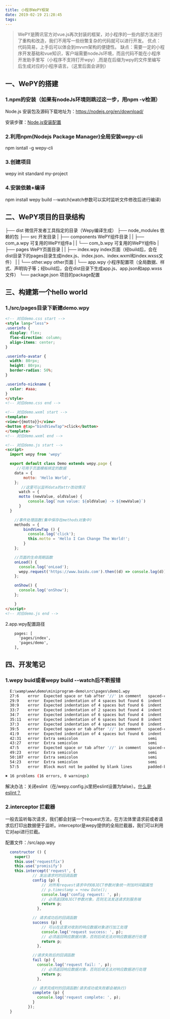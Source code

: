 ```yaml
---
title: 小程序WePY框架
date: 2019-02-19 21:28:45
tags:
---
```

>WePY是腾讯官方对vue.js再次封装的框架，对小程序的一些内部方法进行了重构和改造，我们不用写一些纷繁复杂的代码就可以进行开发。
优点：代码简易，上手后可以体会到mvvm架构的便捷性。
缺点：需要一定的小程序开发基础和vue知识，客户端需要nodeJs环境，而且代码不能在小程序开发助手里写（小程序不支持打开wpy）,而是在后缀为wpy的文件里编写后生成对应的小程序语言。（这里后面会讲到）
## 一、WePY的搭建

### 1.npm的安装（如果有nodeJs环境则跳过这一步，用npm -v检测）
Node.js 安装包及源码下载地址为：https://nodejs.org/en/download/

安装步骤：[Node.js安装配置](http://www.runoob.com/nodejs/nodejs-install-setup.html)

### 2.利用npm(Nodejs Package Manager)全局安装wepy-cli
npm isntall -g wepy-cli

### 3.创建项目
wepy init standard my-project

### 4.安装依赖+编译
npm install
wepy build --watch(watch参数可以实时监听文件修改后进行编译)

## 二、WePY项目的目录结构

├── dist                   微信开发者工具指定的目录（Wepy编译生成）
├── node_modules           依赖的包
├── src                    开发目录
|   ├── components         WePY组件目录
|   |   ├── com_a.wpy      可复用的WePY组件a
|   |   └── com_b.wpy      可复用的WePY组件b
|   ├── pages              WePY页面目录
|   |   ├── index.wpy      index页面（经build后，会在dist目录下的pages目录生成index.js、index.json、index.wxml和index.wxss文件）
|   |   └── other.wpy      other页面
|   └── app.wpy            小程序配置项（全局数据、样式、声明钩子等；经build后，会在dist目录下生成app.js、app.json和app.wxss文件）
└── package.json           项目的package配置

## 三、构建第一个hello world
### 1./src/pages目录下新建demo.wpy
````html
<!-- 对应demo.css start -->
<style lang="less">
.userinfo {
  display: flex;
  flex-direction: column;
  align-items: center;
}

.userinfo-avatar {
  width: 80rpx;
  height: 80rpx;
  border-radius: 50%;
}

.userinfo-nickname {
  color: #aaa;
}
</style>
<!-- 对应demo.css end -->

<!-- 对应demo.wxml start -->
<template>
<view>{{motto}}</view>
<button @tap="bindViewTap">click</button>
</template>
<!-- 对应demo.wxml end -->

<!-- 对应demo.js start -->
<script>
  import wepy from 'wepy'

  export default class Demo extends wepy.page {
     //可用于页面模板绑定的数据
    data = {
        motto: 'Hello World',
    };
       //这里可以监听data的attr改动情况
      watch = {
      motto (newValue, oldValue) {
          console.log(`num value: ${oldValue} -> ${newValue}`)
      }
  }

    //事件处理函数(集中保存在methods对象中)
    methods = {
        bindViewTap () {
          console.log('click');
          this.motto = 'Hello I Can Change The World!';
        }
    };

    //页面的生命周期函数
    onLoad() {
      console.log('onLoad');
      wepy.request('https://www.baidu.com').then((d) => console.log(d));
    };

    onShow() {
      console.log('onShow');
    };

    }
</script>
<!-- 对应demo.js end -->
````
2.app.wpy配置路径
````html
    pages: [
      'pages/index',
      'pages/demo',
    ],
````
## 四、开发笔记
### 1.wepy buid或者wepy build --watch后不断报错
````bash
  E:\wamp\www\demo\miniprogram-demo\src\pages\demo1.wpy
  27:6    error  Expected space or tab after '//' in comment   spaced-comment
  29:9    error  Expected indentation of 4 spaces but found 6  indent
  30:9    error  Expected indentation of 4 spaces but found 6  indent
  33:7    error  Expected indentation of 2 spaces but found 4  indent
  34:7    error  Expected indentation of 6 spaces but found 4  indent
  35:11   error  Expected indentation of 6 spaces but found 8  indent
  37:3    error  Expected indentation of 4 spaces but found 0  indent
  39:5    error  Expected space or tab after '//' in comment   spaced-comment
  41:9    error  Expected indentation of 4 spaces but found 6  indent
  42:31   error  Extra semicolon                               semi
  43:27   error  Extra semicolon                               semi
  47:5    error  Expected space or tab after '//' in comment   spaced-comment
  49:23   error  Extra semicolon                               semi
  50:107  error  Extra semicolon                               semi
  54:23   error  Extra semicolon                               semi
  57:5    error  Block must not be padded by blank lines       padded-blocks

✖ 16 problems (16 errors, 0 warnings)              
`````
解决办法：关闭eslint（在/wepy.config.js里把eslint设置为false）。[什么是eslint？](https://cn.eslint.org/)
### 2.interceptor 拦截器
一般去监听每次请求，我们都会封装一个request方法，在方法体里请求前或者请求后打印出数据便于监听。interceptor是wepy提供的全局拦截器，我们可以利用它对api进行拦截。

配置文件：/src/app.wpy
````javascript
  constructor () {
    super()
    this.use('requestfix')
    this.use('promisify')
    this.intercept('request', {
            // 发出请求时的回调函数
            config (p) {
                // 对所有request请求中的OBJECT参数对象统一附加时间戳属性
                // p.timestamp = +new Date();
                console.log('config request: ', p);
                // 必须返回OBJECT参数对象，否则无法发送请求到服务端
                return p;
              },

            // 请求成功后的回调函数
            success (p) {
                // 可以在这里对收到的响应数据对象进行加工处理
                console.log('request success: ', p);
                // 必须返回响应数据对象，否则后续无法对响应数据进行处理
                return p;
              },

            //请求失败后的回调函数
            fail (p) {
              console.log('request fail: ', p);
                // 必须返回响应数据对象，否则后续无法对响应数据进行处理
                return p;
              },

            // 请求完成时的回调函数(请求成功或失败都会被执行)
            complete (p) {
              console.log('request complete: ', p);
            }
          });
  }
````

